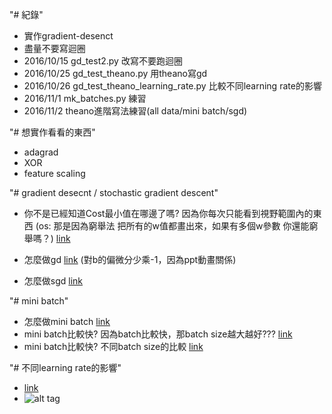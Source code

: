 "# 紀錄"
* 實作gradient-desenct
* 盡量不要寫迴圈
* 2016/10/15  gd_test2.py 改寫不要跑迴圈
* 2016/10/25 gd_test_theano.py 用theano寫gd
* 2016/10/26 gd_test_theano_learning_rate.py 比較不同learning rate的影響
* 2016/11/1 mk_batches.py 練習
* 2016/11/2 theano進階寫法練習(all data/mini batch/sgd)

"# 想實作看看的東西"
* adagrad
* XOR
* feature scaling

"# gradient desecnt / stochastic gradient descent"
* 你不是已經知道Cost最小值在哪邊了嗎?  因為你每次只能看到視野範圍內的東西 (os: 那是因為窮舉法 把所有的w值都畫出來，如果有多個w參數 你還能窮舉嗎？) [link](http://speech.ee.ntu.edu.tw/~tlkagk/courses/MLDS_2015_2/Lecture/DNN%20(v4).pdf#page=47)

* 怎麼做gd [link](http://speech.ee.ntu.edu.tw/~tlkagk/courses/ML_2016/Lecture/Regression%20(v6).pdf) (對b的偏微分少乘-1，因為ppt動畫關係)
* 怎麼做sgd [link](http://speech.ee.ntu.edu.tw/~tlkagk/courses/ML_2016/Lecture/Gradient%20Descent%20(v2).pdf)

"# mini batch"
* 怎麼做mini batch [link](http://stackoverflow.com/questions/38157972/how-to-implement-mini-batch-gradient-descent-in-python)
* mini batch比較快? 因為batch比較快，那batch size越大越好??? [link](http://speech.ee.ntu.edu.tw/~tlkagk/courses/ML_2016/Lecture/Keras.pdf#page=18)
* mini batch比較快? 不同batch size的比較 [link](http://speech.ee.ntu.edu.tw/~tlkagk/courses/MLDS_2015_2/Lecture/DNN%20(v4).pdf#page=66)

"# 不同learning rate的影響"
* [link](http://speech.ee.ntu.edu.tw/~tlkagk/courses/ML_2016/Lecture/Gradient%20Descent%20(v2).pdf#page=5)
* ![alt tag](http://cs231n.github.io/assets/nn3/learningrates.jpeg)


